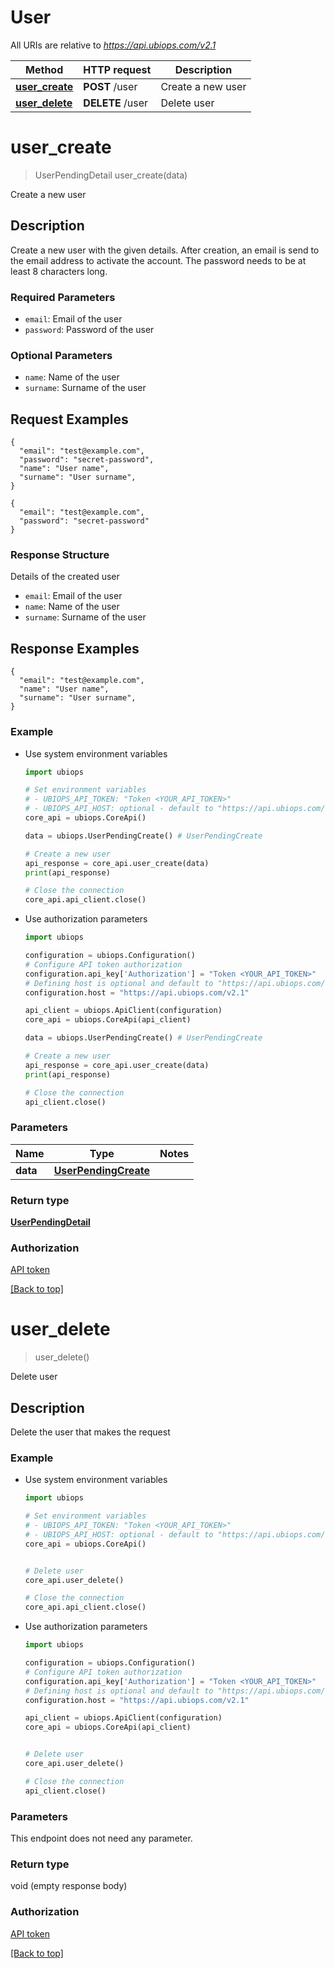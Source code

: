 # User

All URIs are relative to *https://api.ubiops.com/v2.1*

Method | HTTP request | Description
------------- | ------------- | -------------
[**user_create**](./User.md#user_create) | **POST** /user | Create a new user
[**user_delete**](./User.md#user_delete) | **DELETE** /user | Delete user


# **user_create**
> UserPendingDetail user_create(data)

Create a new user

## Description
Create a new user with the given details. After creation, an email is send to the email address to activate the account. The password needs to be at least 8 characters long.

### Required Parameters

- `email`: Email of the user
- `password`: Password of the user

### Optional Parameters

- `name`: Name of the user
- `surname`: Surname of the user

## Request Examples

```
{
  "email": "test@example.com",
  "password": "secret-password",
  "name": "User name",
  "surname": "User surname",
}
```


```
{
  "email": "test@example.com",
  "password": "secret-password"
}
```

### Response Structure
Details of the created user

- `email`: Email of the user
- `name`: Name of the user
- `surname`: Surname of the user

## Response Examples

```
{
  "email": "test@example.com",
  "name": "User name",
  "surname": "User surname",
}
```

### Example

- Use system environment variables
    ```python
    import ubiops

    # Set environment variables
    # - UBIOPS_API_TOKEN: "Token <YOUR_API_TOKEN>"
    # - UBIOPS_API_HOST: optional - default to "https://api.ubiops.com/v2.1"
    core_api = ubiops.CoreApi()

    data = ubiops.UserPendingCreate() # UserPendingCreate

    # Create a new user
    api_response = core_api.user_create(data)
    print(api_response)

    # Close the connection
    core_api.api_client.close()
    ```

- Use authorization parameters
    ```python
    import ubiops

    configuration = ubiops.Configuration()
    # Configure API token authorization
    configuration.api_key['Authorization'] = "Token <YOUR_API_TOKEN>"
    # Defining host is optional and default to "https://api.ubiops.com/v2.1"
    configuration.host = "https://api.ubiops.com/v2.1"

    api_client = ubiops.ApiClient(configuration)
    core_api = ubiops.CoreApi(api_client)

    data = ubiops.UserPendingCreate() # UserPendingCreate

    # Create a new user
    api_response = core_api.user_create(data)
    print(api_response)

    # Close the connection
    api_client.close()
    ```


### Parameters


Name | Type | Notes
------------- | ------------- | -------------
 **data** | [**UserPendingCreate**](./models/UserPendingCreate.md) | 

### Return type

[**UserPendingDetail**](./models/UserPendingDetail.md)

### Authorization

[API token](https://ubiops.com/docs/organizations/service-users)

[[Back to top]](#)

# **user_delete**
> user_delete()

Delete user

## Description
Delete the user that makes the request

### Example

- Use system environment variables
    ```python
    import ubiops

    # Set environment variables
    # - UBIOPS_API_TOKEN: "Token <YOUR_API_TOKEN>"
    # - UBIOPS_API_HOST: optional - default to "https://api.ubiops.com/v2.1"
    core_api = ubiops.CoreApi()


    # Delete user
    core_api.user_delete()

    # Close the connection
    core_api.api_client.close()
    ```

- Use authorization parameters
    ```python
    import ubiops

    configuration = ubiops.Configuration()
    # Configure API token authorization
    configuration.api_key['Authorization'] = "Token <YOUR_API_TOKEN>"
    # Defining host is optional and default to "https://api.ubiops.com/v2.1"
    configuration.host = "https://api.ubiops.com/v2.1"

    api_client = ubiops.ApiClient(configuration)
    core_api = ubiops.CoreApi(api_client)


    # Delete user
    core_api.user_delete()

    # Close the connection
    api_client.close()
    ```


### Parameters

This endpoint does not need any parameter.

### Return type

void (empty response body)

### Authorization

[API token](https://ubiops.com/docs/organizations/service-users)

[[Back to top]](#)

